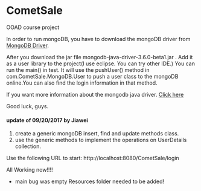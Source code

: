 # CometSale
OOAD course project

In order to run mongoDB, you have to download the mongoDB driver from [MongoDB Driver](http://search.maven.org/#search%7Cga%7C1%7Cg%3A%22org.mongodb%22%20AND%20a%3A%22mongo-java-driver%22).

After you download the jar file mongodb-java-driver-3.6.0-beta1.jar .
Add it as a user library to the project(I use eclipse. You can try other IDE.)
You can run the main() in test. It will use the pushUser() method in com.CometSale.MongoDB.User to push a user class to the mongoDB online.You can also find the login information in that method.

If you want more information about the mongodb java driver. [Click here](http://mongodb.github.io/mongo-java-driver/3.5/driver/getting-started/quick-start-pojo/)

Good luck, guys.

#### update of 09/20/2017 by Jiawei
1. create a generic mongoDB insert, find and update methods class.
2. use the generic methods to implement the operations on UserDetails collection.

Use the following URL to start:
http://localhost:8080/CometSale/login

All Working now!!!!
- main bug was empty Resources folder needed to be added!